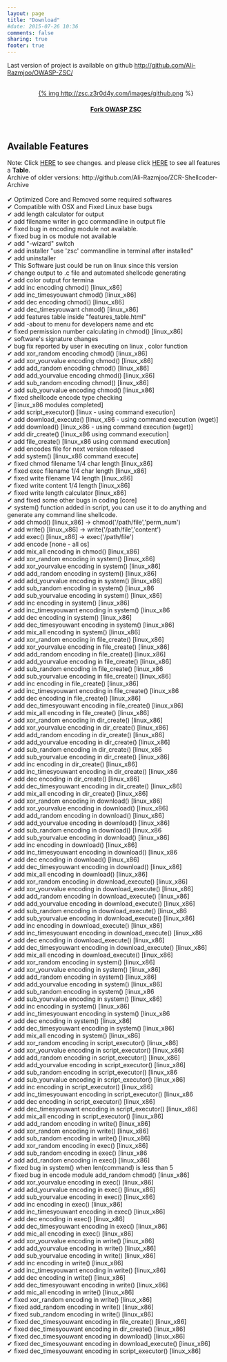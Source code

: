 ```yaml
---
layout: page
title: "Download"
#date: 2015-07-26 10:36
comments: false
sharing: true
footer: true
---
```

Last version of project is available on github http://github.com/Ali-Razmjoo/OWASP-ZSC/
<br /><br /><center><a href="http://github.com/Ali-Razmjoo/OWASP-ZSC">{% img http://zsc.z3r0d4y.com/images/github.png %}</a></center><center><h4><a href="http://github.com/Ali-Razmjoo/OWASP-ZSC">Fork OWASP ZSC</a></h4></center>
<br />
<h2>Available  Features</h2>
Note: Click <a href="https://github.com/Ali-Razmjoo/OWASP-ZSC/blob/master/readme">HERE</a> to see changes. and please click <a href="http://zsc.z3r0d4y.com/table.html">HERE</a> to see all features a <strong>Table</strong>.
<br>Archive of older versions: http://github.com/Ali-Razmjoo/ZCR-Shellcoder-Archive
<br>
<br>✔ Optimized Core and Removed some required softwares
<br>✔ Compatible with OSX and Fixed Linux base bugs
<br>✔ add length calculator for output
<br>✔ add filename writer in gcc commandline in output file
<br>✔ fixed bug in encoding module not available.
<br>✔ fixed bug in os module not available
<br>✔ add "-wizard" switch
<br>✔ add installer "use 'zsc' commandline in terminal after installed"
<br>✔ add uninstaller 
<br>✔ This Software just could be run on linux since this version
<br>✔ change output to .c file and automated shellcode generating
<br>✔ add color output for termina
<br>✔ add inc encoding chmod() [linux_x86]
<br>✔ add inc_timesyouwant chmod() [linux_x86]
<br>✔ add dec encoding chmod() [linux_x86]
<br>✔ add dec_timesyouwant chmod() [linux_x86]
<br>✔ add features table inside "features_table.html"
<br>✔ add -about to menu for developers name and etc
<br>✔ fixed permission number calculating in chmod() [linux_x86]
<br>✔ software's signature changes
<br>✔ bug fix reported by user in executing on linux , color function
<br>✔ add xor_random encoding chmod() [linux_x86]
<br>✔ add xor_yourvalue encoding chmod() [linux_x86]
<br>✔ add add_random encoding chmod() [linux_x86]
<br>✔ add add_yourvalue encoding chmod() [linux_x86]
<br>✔ add sub_random encoding chmod() [linux_x86]
<br>✔ add sub_yourvalue encoding chmod() [linux_x86]
<br>✔ fixed shellcode encode type checking
<br>✔ [linux_x86 modules completed]
<br>✔ add script_executor() [linux - using command execution]
<br>✔ add download_execute() [linux_x86 - using command execution (wget)]<br>✔ add download() [linux_x86 - using command execution (wget)] 
<br>✔ add dir_create() [linux_x86 using command execution] 
<br>✔ add file_create() [linux_x86 using command execution]
<br>✔ add encodes file for next version released
<br>✔ add system() [linux_x86 command execute]
<br>✔ fixed chmod filename 1/4 char length [linux_x86]
<br>✔ fixed exec filename 1/4 char length [linux_x86]
<br>✔ fixed write filename 1/4 length [linux_x86]
<br>✔ fixed write content 1/4 length [linux_x86]
<br>✔ fixed write length calculator [linux_x86]
<br>✔ and fixed some other bugs in coding [core]
<br>✔ system() function added in script, you can use it to do anything and generate any command line shellcode.
<br>✔ add chmod() [linux_x86] -> chmod('/path/file','perm_num')
<br>✔ add write() [linux_x86] -> write('/path/file','content')
<br>✔ add exec() [linux_x86]  -> exec('/path/file')
<br>✔ add encode [none - all os] 
<br>✔ add mix_all encoding in chmod() [linux_x86]
<br>✔ add xor_random encoding in system() [linux_x86]
<br>✔ add xor_yourvalue encoding in system() [linux_x86]
<br>✔ add add_random encoding in system() [linux_x86]
<br>✔ add add_yourvalue encoding in system() [linux_x86]
<br>✔ add sub_random encoding in system() [linux_x86
<br>✔ add sub_yourvalue encoding in system() [linux_x86]
<br>✔ add inc encoding in system() [linux_x86]
<br>✔ add inc_timesyouwant encoding in system() [linux_x86
<br>✔ add dec encoding in system() [linux_x86]
<br>✔ add dec_timesyouwant encoding in system() [linux_x86]
<br>✔ add mix_all encoding in system() [linux_x86]
<br>✔ add xor_random encoding in file_create() [linux_x86]
<br>✔ add xor_yourvalue encoding in file_create() [linux_x86]
<br>✔ add add_random encoding in file_create() [linux_x86]
<br>✔ add add_yourvalue encoding in file_create() [linux_x86]
<br>✔ add sub_random encoding in file_create() [linux_x86
<br>✔ add sub_yourvalue encoding in file_create() [linux_x86]
<br>✔ add inc encoding in file_create() [linux_x86]
<br>✔ add inc_timesyouwant encoding in file_create() [linux_x86
<br>✔ add dec encoding in file_create() [linux_x86]
<br>✔ add dec_timesyouwant encoding in file_create() [linux_x86]
<br>✔ add mix_all encoding in file_create() [linux_x86]
<br>✔ add xor_random encoding in dir_create() [linux_x86]
<br>✔ add xor_yourvalue encoding in dir_create() [linux_x86]
<br>✔ add add_random encoding in dir_create() [linux_x86]
<br>✔ add add_yourvalue encoding in dir_create() [linux_x86]
<br>✔ add sub_random encoding in dir_create() [linux_x86
<br>✔ add sub_yourvalue encoding in dir_create() [linux_x86]
<br>✔ add inc encoding in dir_create() [linux_x86]
<br>✔ add inc_timesyouwant encoding in dir_create() [linux_x86
<br>✔ add dec encoding in dir_create() [linux_x86]
<br>✔ add dec_timesyouwant encoding in dir_create() [linux_x86]
<br>✔ add mix_all encoding in dir_create() [linux_x86]
<br>✔ add xor_random encoding in download() [linux_x86]
<br>✔ add xor_yourvalue encoding in download() [linux_x86]
<br>✔ add add_random encoding in download() [linux_x86]
<br>✔ add add_yourvalue encoding in download() [linux_x86]
<br>✔ add sub_random encoding in download() [linux_x86
<br>✔ add sub_yourvalue encoding in download() [linux_x86]
<br>✔ add inc encoding in download() [linux_x86]
<br>✔ add inc_timesyouwant encoding in download() [linux_x86
<br>✔ add dec encoding in download() [linux_x86]
<br>✔ add dec_timesyouwant encoding in download() [linux_x86]
<br>✔ add mix_all encoding in download() [linux_x86]
<br>✔ add xor_random encoding in download_execute() [linux_x86]
<br>✔ add xor_yourvalue encoding in download_execute() [linux_x86]
<br>✔ add add_random encoding in download_execute() [linux_x86]
<br>✔ add add_yourvalue encoding in download_execute() [linux_x86]
<br>✔ add sub_random encoding in download_execute() [linux_x86
<br>✔ add sub_yourvalue encoding in download_execute() [linux_x86]
<br>✔ add inc encoding in download_execute() [linux_x86]
<br>✔ add inc_timesyouwant encoding in download_execute() [linux_x86
<br>✔ add dec encoding in download_execute() [linux_x86]
<br>✔ add dec_timesyouwant encoding in download_execute() [linux_x86]
<br>✔ add mix_all encoding in download_execute() [linux_x86]
<br>✔ add xor_random encoding in system() [linux_x86]
<br>✔ add xor_yourvalue encoding in system() [linux_x86]
<br>✔ add add_random encoding in system() [linux_x86]
<br>✔ add add_yourvalue encoding in system() [linux_x86]
<br>✔ add sub_random encoding in system() [linux_x86
<br>✔ add sub_yourvalue encoding in system() [linux_x86]
<br>✔ add inc encoding in system() [linux_x86]
<br>✔ add inc_timesyouwant encoding in system() [linux_x86
<br>✔ add dec encoding in system() [linux_x86]
<br>✔ add dec_timesyouwant encoding in system() [linux_x86]
<br>✔ add mix_all encoding in system() [linux_x86]
<br>✔ add xor_random encoding in script_executor() [linux_x86]
<br>✔ add xor_yourvalue encoding in script_executor() [linux_x86]
<br>✔ add add_random encoding in script_executor() [linux_x86]
<br>✔ add add_yourvalue encoding in script_executor() [linux_x86]
<br>✔ add sub_random encoding in script_executor() [linux_x86
<br>✔ add sub_yourvalue encoding in script_executor() [linux_x86]
<br>✔ add inc encoding in script_executor() [linux_x86]
<br>✔ add inc_timesyouwant encoding in script_executor() [linux_x86
<br>✔ add dec encoding in script_executor() [linux_x86]
<br>✔ add dec_timesyouwant encoding in script_executor() [linux_x86]
<br>✔ add mix_all encoding in script_executor() [linux_x86]
<br>✔ add add_random encoding in write() [linux_x86]
<br>✔ add xor_random encoding in write() [linux_x86]
<br>✔ add sub_random encoding in write() [linux_x86]
<br>✔ add xor_random encoding in exec() [linux_x86]
<br>✔ add sub_random encoding in exec() [linux_x86
<br>✔ add add_random encoding in exec() [linux_x86]
<br>✔ fixed bug in system() when len(command) is less than 5
<br>✔ fixed bug in encode module add_random chmod() [linux_x86]
<br>✔ add xor_yourvalue encoding in exec() [linux_x86]
<br>✔ add add_yourvalue encoding in exec() [linux_x86]
<br>✔ add sub_yourvalue encoding in exec() [linux_x86]
<br>✔ add inc encoding in exec() [linux_x86]
<br>✔ add inc_timesyouwant encoding in exec() [linux_x86]
<br>✔ add dec encoding in exec() [linux_x86]
<br>✔ add dec_timesyouwant encoding in exec() [linux_x86]
<br>✔ add mic_all encoding in exec() [linux_x86]
<br>✔ add xor_yourvalue encoding in write() [linux_x86] 
<br>✔ add add_yourvalue encoding in write() [linux_x86] 
<br>✔ add sub_yourvalue encoding in write() [linux_x86]
<br>✔ add inc encoding in write() [linux_x86]
<br>✔ add inc_timesyouwant encoding in write() [linux_x86]
<br>✔ add dec encoding in write() [linux_x86]
<br>✔ add dec_timesyouwant encoding in write() [linux_x86]
<br>✔ add mic_all encoding in write() [linux_x86]
<br>✔ fixed xor_random encoding in write() [linux_x86]
<br>✔ fixed add_random encoding in write() [linux_x86]
<br>✔ fixed sub_random encoding in write() [linux_x86]
<br>✔ fixed dec_timesyouwant encoding in file_create() [linux_x86]
<br>✔ fixed dec_timesyouwant encoding in dir_create() [linux_x86]
<br>✔ fixed dec_timesyouwant encoding in download() [linux_x86]
<br>✔ fixed dec_timesyouwant encoding in download_execute() [linux_x86]
<br>✔ fixed dec_timesyouwant encoding in script_executor() [linux_x86]
<br><br><br>
